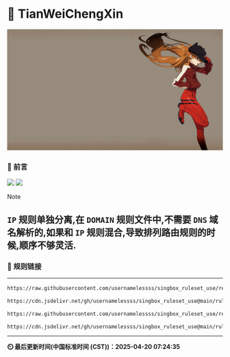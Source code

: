 
# 🧸 TianWeiChengXin
![](https://raw.githubusercontent.com/usernamelessss/picture-bed/main/images/202504042256831.jpg)
### 📣 前言
![](https://shields.io/badge/-移除重复规则-ff69b4) ![](https://shields.io/badge/-IP&nbsp;规则单独存放不与&nbsp;DOMAIN&nbsp;等混合-green)
> [!NOTE]
**`IP` 规则单独分离,在 `DOMAIN` 规则文件中,不需要 `DNS` 域名解析的,如果和 `IP` 规则混合,导致排列路由规则的时候,顺序不够灵活.**
---

###  🔗 规则链接
---

```url
https://raw.githubusercontent.com/usernamelessss/singbox_ruleset_use/refs/heads/main/rule/TianWeiChengXin/TianWeiChengXin_No_IP.json
```

```url
https://cdn.jsdelivr.net/gh/usernamelessss/singbox_ruleset_use@main/rule/TianWeiChengXin/TianWeiChengXin_No_IP.json
```

```url
https://raw.githubusercontent.com/usernamelessss/singbox_ruleset_use/refs/heads/main/rule/TianWeiChengXin/TianWeiChengXin_No_IP.srs
```

```url
https://cdn.jsdelivr.net/gh/usernamelessss/singbox_ruleset_use@main/rule/TianWeiChengXin/TianWeiChengXin_No_IP.srs
```

---
**⏲️ 最后更新时间(中国标准时间 (CST))：2025-04-20 07:24:35**